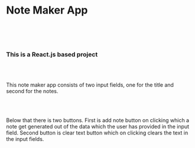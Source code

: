 <h1>Note Maker App</h1>
<br><br><br>
<h3>This is a React.js based project</h3>
<br><br>
<p>This note maker app consists of two input fields, one for the title and second for the notes.</p>
<br><br>
<p>Below that there is two buttons. First is add note button on clicking which a note get generated out of the data which the user has provided in the input field. Second button is clear text button which on clicking clears the text in the input fields.</p>




